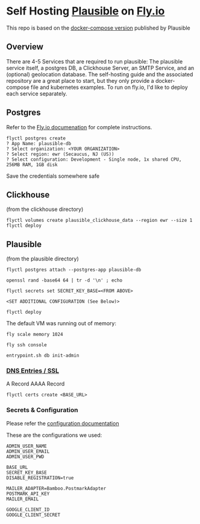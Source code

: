 # Self Hosting [Plausible](https://plausible.io/docs/self-hosting) on [Fly.io](https://fly.io/)

This repo is based on the [docker-compose version](https://github.com/plausible/hosting) published by Plausible

## Overview

There are 4-5 Services that are required to run plausible: The plausible service itself, a postgres DB, a Clickhouse Server, an SMTP Service, and an (optional) geolocation database. The self-hosting guide and the associated repository are a great place to start, but they only provide a docker-compose file and kubernetes examples. To run on fly.io, I'd like to deploy each service separately.

## Postgres

Refer to the [Fly.io documenation](https://fly.io/docs/reference/postgres/) for complete instructions.

```
flyctl postgres create
? App Name: plausible-db
? Select organization: <YOUR ORGANIZATION>
? Select region: ewr (Secaucus, NJ (US))
? Select configuration: Development - Single node, 1x shared CPU, 256MB RAM, 1GB disk
```

Save the credentials somewhere safe

## Clickhouse

(from the clickhouse directory)

```
flyctl volumes create plausible_clickhouse_data --region ewr --size 1
flyctl deploy
```

## Plausible

(from the plausible directory)

```
flyctl postgres attach --postgres-app plausible-db

openssl rand -base64 64 | tr -d '\n' ; echo

flyctl secrets set SECRET_KEY_BASE=<FROM ABOVE>

<SET ADDITIONAL CONFIGURATION (See Below)>

flyctl deploy
```

The default VM was running out of memory:

```
fly scale memory 1024
```

```
fly ssh console

entrypoint.sh db init-admin
```

### [DNS Entries / SSL](https://fly.io/docs/app-guides/custom-domains-with-fly/)
A Record
AAAA Record

```
flyctl certs create <BASE_URL>
```

### Secrets & Configuration

Please refer the [configuration documentation](https://plausible.io/docs/self-hosting-configuration#mailersmtp-setup)

These are the configurations we used:

```
ADMIN_USER_NAME
ADMIN_USER_EMAIL
ADMIN_USER_PWD

BASE_URL
SECRET_KEY_BASE
DISABLE_REGISTRATION=true

MAILER_ADAPTER=Bamboo.PostmarkAdapter
POSTMARK_API_KEY
MAILER_EMAIL

GOOGLE_CLIENT_ID
GOOGLE_CLIENT_SECRET
```
